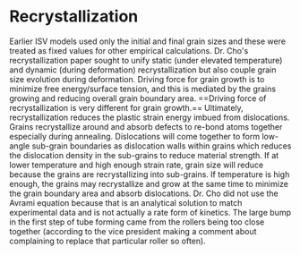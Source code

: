 <!-- 20230413T12:47 -->
# Recrystallization
Earlier ISV models used only the initial and final grain sizes and these were treated as fixed values for other empirical calculations.
Dr. Cho's recrystallization paper sought to unify static (under elevated temperature) and dynamic (during deformation) recrystallization but also couple grain size evolution during deformation.
Driving force for grain growth is to minimize free energy/surface tension, and this is mediated by the grains growing and reducing overall grain boundary area.
==Driving force of recrystallization is very different for grain growth.==
Ultimately, recrystallization reduces the plastic strain energy imbued from dislocations.
Grains recrystallize around and absorb defects to re-bond atoms together especially during annealing.
Dislocations will come together to form low-angle sub-grain boundaries as dislocation walls within grains which reduces the dislocation density in the sub-grains to reduce material strength.
If at lower temperature and high enough strain rate, grain size will reduce because the grains are recrystallizing into sub-grains.
If temperature is high enough, the grains may recrystallize and grow at the same time to minimize the grain boundary area and absorb dislocations.
Dr. Cho did not use the Avrami equation because that is an analytical solution to match experimental data and is not actually a rate form of kinetics.
The large bump in the first step of tube forming came from the rollers being too close together (according to the vice president making a comment about complaining to replace that particular roller so often).